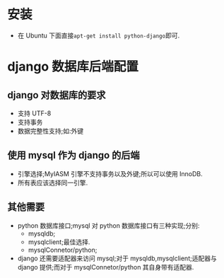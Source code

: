 
# 安装
*   在 Ubuntu 下面直接`apt-get install python-django`即可.

# django 数据库后端配置
## django 对数据库的要求
*   支持 UTF-8
*   支持事务
*   数据完整性支持;如:外键

## 使用 mysql 作为 django 的后端
*   引擎选择;MyIASM 引擎不支持事务以及外键;所以可以使用 InnoDB.
*   所有表应该选择同一引擎.

## 其他需要
*   python 数据库接口;mysql 对 python 数据库接口有三种实现;分别:
    -   mysqldb;
    -   mysqlclient;最佳选择.
    -   mysqlConnetor/python;
*   django 还需要适配器来访问 mysql;对于 mysqldb,mysqlclient;适配器与 django 提供;而对于
    mysqlConnetor/python 其自身带有适配器.
